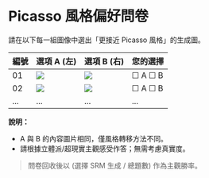 # Picasso 風格偏好問卷

請在以下每一組圖像中選出「更接近 Picasso 風格」的生成圖。

| 編號 | 選項 A (左) | 選項 B (右) | 您的選擇 |
|------|------------|------------|----------|
| 01   | ![](images/01_A.jpg) | ![](images/01_B.jpg) | ☐ A   ☐ B |
| 02   | ![](images/02_A.jpg) | ![](images/02_B.jpg) | ☐ A   ☐ B |
| ...  | ... | ... | ... |

**說明：**
- A 與 B 的內容圖片相同，僅風格轉移方法不同。
- 請根據立體派/超現實主觀感受作答；無需考慮真實度。

> 問卷回收後以 (選擇 SRM 生成 / 總題數) 作為主觀勝率。